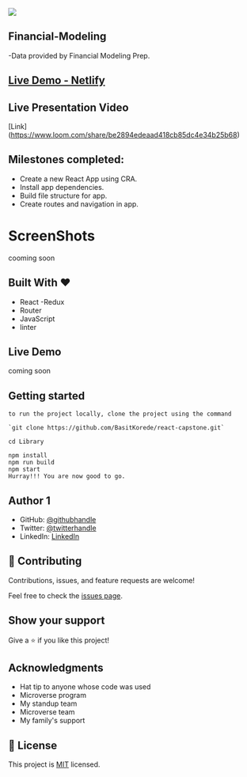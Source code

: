 ![](https://img.shields.io/badge/Microverse-blueviolet)

## Financial-Modeling

-Data provided by Financial Modeling Prep.

## [Live Demo - Netlify](https://stellular-cannoli-3adc87.netlify.app//)
<!-- ## [Live Demo ](https://deploy-preview-4--react-capstone-covid-app.netlify.app/) -->

## Live Presentation Video

[Link] (https://www.loom.com/share/be2894edeaad418cb85dc4e34b25b68)

## Milestones completed:
- Create a new React App using CRA.
- Install app dependencies.
- Build file structure for app.
- Create routes and navigation in app.


# ScreenShots

cooming soon

## Built With &hearts;

- React
  -Redux
- Router
- JavaScript
- linter

## Live Demo

coming soon

## Getting started

```
to run the project locally, clone the project using the command

`git clone https://github.com/BasitKorede/react-capstone.git`

cd Library

npm install
npm run build
npm start
Hurray!!! You are now good to go.
```

## Author 1

- GitHub: [@githubhandle](https://github.com/BasitKorede)
- Twitter: [@twitterhandle](https://twitter.com/basit_korede2)
- LinkedIn: [LinkedIn](https://www.linkedin.com/in/basit-korede/)

## 🤝 Contributing

Contributions, issues, and feature requests are welcome!

Feel free to check the [issues page](../../issues/).

## Show your support

Give a ⭐️ if you like this project!

## Acknowledgments

- Hat tip to anyone whose code was used
- Microverse program
- My standup team
- Microverse team
- My family's support

## 📝 License

This project is [MIT](./MIT.md) licensed.